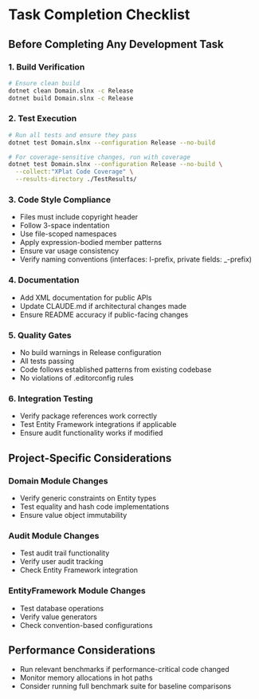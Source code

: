 # Task Completion Checklist

## Before Completing Any Development Task

### 1. Build Verification

```bash
# Ensure clean build
dotnet clean Domain.slnx -c Release
dotnet build Domain.slnx -c Release
```

### 2. Test Execution

```bash
# Run all tests and ensure they pass
dotnet test Domain.slnx --configuration Release --no-build

# For coverage-sensitive changes, run with coverage
dotnet test Domain.slnx --configuration Release --no-build \
  --collect:"XPlat Code Coverage" \
  --results-directory ./TestResults/
```

### 3. Code Style Compliance

- Files must include copyright header
- Follow 3-space indentation
- Use file-scoped namespaces
- Apply expression-bodied member patterns
- Ensure var usage consistency
- Verify naming conventions (interfaces: I-prefix, private fields: _-prefix)

### 4. Documentation

- Add XML documentation for public APIs
- Update CLAUDE.md if architectural changes made
- Ensure README accuracy if public-facing changes

### 5. Quality Gates

- No build warnings in Release configuration
- All tests passing
- Code follows established patterns from existing codebase
- No violations of .editorconfig rules

### 6. Integration Testing

- Verify package references work correctly
- Test Entity Framework integrations if applicable
- Ensure audit functionality works if modified

## Project-Specific Considerations

### Domain Module Changes

- Verify generic constraints on Entity<T> types
- Test equality and hash code implementations
- Ensure value object immutability

### Audit Module Changes

- Test audit trail functionality
- Verify user audit tracking
- Check Entity Framework integration

### EntityFramework Module Changes

- Test database operations
- Verify value generators
- Check convention-based configurations

## Performance Considerations

- Run relevant benchmarks if performance-critical code changed
- Monitor memory allocations in hot paths
- Consider running full benchmark suite for baseline comparisons